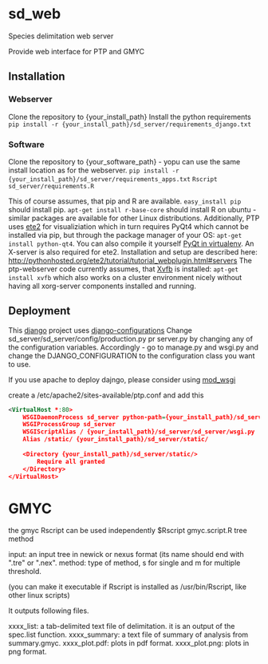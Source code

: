 sd_web
======

Species delimitation web server

Provide web interface for PTP and GMYC

Installation
------------

### Webserver
Clone the repository to {your_install_path}
Install the python requirements
`pip install -r {your_install_path}/sd_server/requirements_django.txt`

### Software
Clone the repository to {your_software_path} - yopu can use the same install location as for the webserver.
`pip install -r {your_install_path}/sd_server/requirements_apps.txt`
`Rscript sd_server/requirements.R`

This of course assumes, that pip and R are available.
`easy_install pip` should install pip.
`apt-get install r-base-core` should install R on ubuntu - similar packages are available for other Linux distributions.
Additionally, PTP uses [ete2](http://pythonhosted.org/ete2/) for visualiziation which in turn requires PyQt4 which cannot be installed via pip, but through the package manager of your OS:
`apt-get install python-qt4`.
You can also compile it yourself [PyQt in virtualenv](http://amyboyle.ninja/Python-Qt-and-virtualenv-in-linux/).
An X-server is also required for ete2. Installation and setup are described here:
http://pythonhosted.org/ete2/tutorial/tutorial_webplugin.html#servers
The ptp-webserver code currently assumes, that [Xvfb](http://de.wikipedia.org/wiki/Xvfb) is installed: `apt-get install xvfb` which also works on a cluster environment nicely without having all xorg-server components installed and running.

Deployment
----------
This [django](https://www.djangoproject.com/) project uses [django-configurations](http://django-configurations.readthedocs.org/)
Change sd_server/sd_server/config/production.py pr server.py by changing any of the configuration variables. 
Accordingly - go to manage.py and wsgi.py and change the DJANGO_CONFIGURATION to the configuration class you want to use.

If you use apache to deploy dajngo, please consider using [mod_wsgi](https://code.google.com/p/modwsgi/)

create a /etc/apache2/sites-available/ptp.conf and add this
```xml
<VirtualHost *:80>
    WSGIDaemonProcess sd_server python-path={your_install_path}/sd_server
    WSGIProcessGroup sd_server
    WSGIScriptAlias / {your_install_path}/sd_server/sd_server/wsgi.py
    Alias /static/ {your_install_path}/sd_server/static/
    
    <Directory {your_install_path}/sd_server/static/>
        Require all granted
    </Directory>
</VirtualHost>
```

GMYC
====
the gmyc Rscript can be used independently
$Rscript gmyc.script.R tree method

input: an input tree in newick or nexus format (its name should end with ".tre" or ".nex".
method: type of method, s for single and m for multiple threshold.

(you can make it executable if Rscript is installed as /usr/bin/Rscript, like other linux scripts)

It outputs following files.

xxxx_list: a tab-delimited text file of delimitation. it is an output of the spec.list function.
xxxx_summary: a text file of summary of analysis from summary.gmyc.
xxxx_plot.pdf: plots in pdf format.
xxxx_plot.png: plots in png format.
